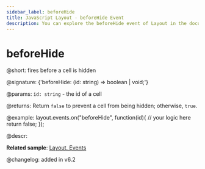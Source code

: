 ```yaml
---
sidebar_label: beforeHide
title: JavaScript Layout - beforeHide Event 
description: You can explore the beforeHide event of Layout in the documentation of the DHTMLX JavaScript UI library. Browse developer guides and API reference, try out code examples and live demos, and download a free 30-day evaluation version of DHTMLX Suite 7.
---
```


# beforeHide

@short: fires before a cell is hidden

@signature: {'beforeHide: (id: string) => boolean | void;'}

@params:
`id: string` - the id of a cell

@returns:
Return `false` to prevent a cell from being hidden; otherwise, `true`.

@example:
layout.events.on("beforeHide", function(id){
	// your logic here
    return false;
});

@descr:

**Related sample**: [Layout. Events](https://snippet.dhtmlx.com/fyxw0map)

@changelog:
added in v6.2
